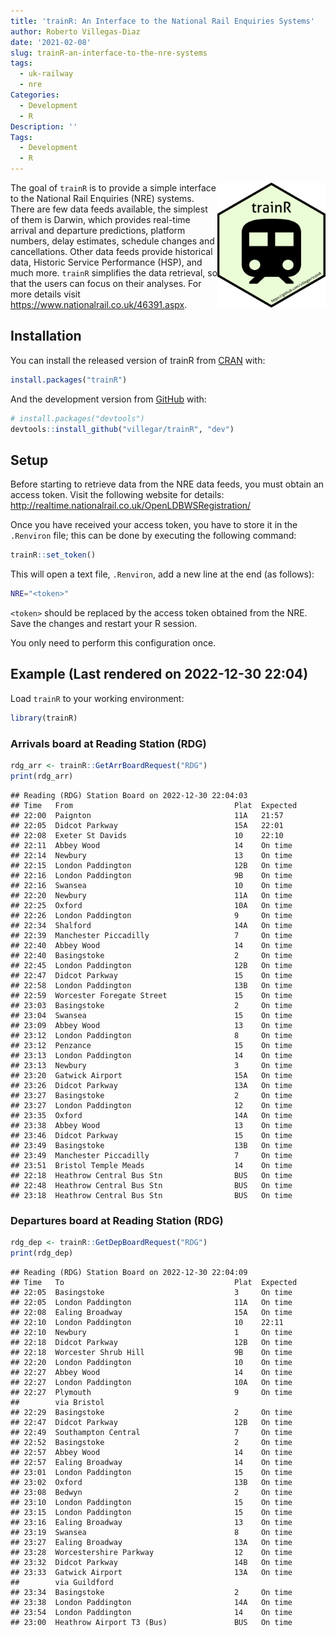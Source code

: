 ```yaml
---
title: 'trainR: An Interface to the National Rail Enquiries Systems'
author: Roberto Villegas-Diaz
date: '2021-02-08'
slug: trainR-an-interface-to-the-nre-systems
tags:
  - uk-railway
  - nre
Categories:
  - Development
  - R
Description: ''
Tags:
  - Development
  - R
---
```


<img src="https://raw.githubusercontent.com/villegar/trainR/main/inst/images/logo.png" alt="logo" align="right" height=200px/>

The goal of `trainR` is to provide a simple interface to the 
National Rail Enquiries (NRE) systems. There are few data feeds 
available, the simplest of them is Darwin, which provides real-time 
arrival and departure predictions, platform numbers, delay estimates, 
schedule changes and cancellations. Other data feeds provide historical 
data, Historic Service Performance (HSP), and much more. `trainR` 
simplifies the data retrieval, so that the users can focus on their 
analyses. For more details visit 
https://www.nationalrail.co.uk/46391.aspx.

## Installation

You can install the released version of trainR from [CRAN](https://CRAN.R-project.org) with:

``` r
install.packages("trainR")
```

And the development version from [GitHub](https://github.com/) with:

``` r
# install.packages("devtools")
devtools::install_github("villegar/trainR", "dev")
```

## Setup
Before starting to retrieve data from the NRE data feeds, you must obtain an access token. 
Visit the following website for details: http://realtime.nationalrail.co.uk/OpenLDBWSRegistration/

Once you have received your access token, you have to store it in the `.Renviron` file; this can be 
done by executing the following command:


```r
trainR::set_token()
```

This will open a text file, `.Renviron`, add a new line at the end (as follows):

```bash
NRE="<token>"
```

`<token>` should be replaced by the access token obtained from the NRE. Save the changes and restart 
your R session.

You only need to perform this configuration once.

## Example (Last rendered on 2022-12-30 22:04)

Load `trainR` to your working environment:

```r
library(trainR)
```

### Arrivals board at Reading Station (RDG)


```r
rdg_arr <- trainR::GetArrBoardRequest("RDG")
print(rdg_arr)
```

```
## Reading (RDG) Station Board on 2022-12-30 22:04:03
## Time   From                                    Plat  Expected
## 22:00  Paignton                                11A   21:57
## 22:05  Didcot Parkway                          15A   22:01
## 22:08  Exeter St Davids                        10    22:10
## 22:11  Abbey Wood                              14    On time
## 22:14  Newbury                                 13    On time
## 22:15  London Paddington                       12B   On time
## 22:16  London Paddington                       9B    On time
## 22:16  Swansea                                 10    On time
## 22:20  Newbury                                 11A   On time
## 22:25  Oxford                                  10A   On time
## 22:26  London Paddington                       9     On time
## 22:34  Shalford                                14A   On time
## 22:39  Manchester Piccadilly                   7     On time
## 22:40  Abbey Wood                              14    On time
## 22:40  Basingstoke                             2     On time
## 22:45  London Paddington                       12B   On time
## 22:47  Didcot Parkway                          15    On time
## 22:58  London Paddington                       13B   On time
## 22:59  Worcester Foregate Street               15    On time
## 23:03  Basingstoke                             2     On time
## 23:04  Swansea                                 15    On time
## 23:09  Abbey Wood                              13    On time
## 23:12  London Paddington                       8     On time
## 23:12  Penzance                                15    On time
## 23:13  London Paddington                       14    On time
## 23:13  Newbury                                 3     On time
## 23:20  Gatwick Airport                         15A   On time
## 23:26  Didcot Parkway                          13A   On time
## 23:27  Basingstoke                             2     On time
## 23:27  London Paddington                       12    On time
## 23:35  Oxford                                  14A   On time
## 23:38  Abbey Wood                              13    On time
## 23:46  Didcot Parkway                          15    On time
## 23:49  Basingstoke                             13B   On time
## 23:49  Manchester Piccadilly                   7     On time
## 23:51  Bristol Temple Meads                    14    On time
## 22:18  Heathrow Central Bus Stn                BUS   On time
## 22:48  Heathrow Central Bus Stn                BUS   On time
## 23:18  Heathrow Central Bus Stn                BUS   On time
```

### Departures board at Reading Station (RDG)


```r
rdg_dep <- trainR::GetDepBoardRequest("RDG")
print(rdg_dep)
```

```
## Reading (RDG) Station Board on 2022-12-30 22:04:09
## Time   To                                      Plat  Expected
## 22:05  Basingstoke                             3     On time
## 22:05  London Paddington                       11A   On time
## 22:08  Ealing Broadway                         15A   On time
## 22:10  London Paddington                       10    22:11
## 22:10  Newbury                                 1     On time
## 22:18  Didcot Parkway                          12B   On time
## 22:18  Worcester Shrub Hill                    9B    On time
## 22:20  London Paddington                       10    On time
## 22:27  Abbey Wood                              14    On time
## 22:27  London Paddington                       10A   On time
## 22:27  Plymouth                                9     On time
##        via Bristol                             
## 22:29  Basingstoke                             2     On time
## 22:47  Didcot Parkway                          12B   On time
## 22:49  Southampton Central                     7     On time
## 22:52  Basingstoke                             2     On time
## 22:57  Abbey Wood                              14    On time
## 22:57  Ealing Broadway                         14    On time
## 23:01  London Paddington                       15    On time
## 23:02  Oxford                                  13B   On time
## 23:08  Bedwyn                                  2     On time
## 23:10  London Paddington                       15    On time
## 23:15  London Paddington                       15    On time
## 23:16  Ealing Broadway                         13    On time
## 23:19  Swansea                                 8     On time
## 23:27  Ealing Broadway                         13A   On time
## 23:28  Worcestershire Parkway                  12    On time
## 23:32  Didcot Parkway                          14B   On time
## 23:33  Gatwick Airport                         13A   On time
##        via Guildford                           
## 23:34  Basingstoke                             2     On time
## 23:38  London Paddington                       14A   On time
## 23:54  London Paddington                       14    On time
## 23:00  Heathrow Airport T3 (Bus)               BUS   On time
```
